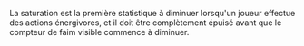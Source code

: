 La saturation est la première statistique à diminuer lorsqu'un joueur effectue des actions énergivores, et il doit être complètement épuisé avant que le compteur de faim visible commence à diminuer.